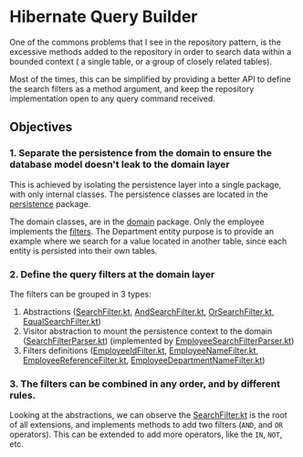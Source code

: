 # Hibernate Query Builder

One of the commons problems that I see in the repository pattern, is the excessive 
methods added to the repository in order to search data within a bounded context (
a single table, or a group of closely related tables).

Most of the times, this can be simplified by providing a better API to define the search
filters as a method argument, and keep the repository implementation open to any query 
command received.

## Objectives
### 1. Separate the persistence from the domain to ensure the database model doesn't leak to the domain layer
This is achieved by isolating the persistence layer into a single package, with only internal classes.
The persistence classes are located in the [persistence](src/main/kotlin/bras/casa/infrastructure/persistence) package.

The domain classes, are in the [domain](src/main/kotlin/bras/casa/domain) package. Only the employee
implements the [filters](src/main/kotlin/bras/casa/domain/services/employee/search/filters). The Department entity purpose is to provide an example where we search for a
value located in another table, since each entity is persisted into their own tables.


### 2. Define the query filters at the domain layer
The filters can be grouped in 3 types:
1. Abstractions ([SearchFilter.kt](src/main/kotlin/bras/casa/domain/services/employee/search/filters/SearchFilter.kt), [AndSearchFilter.kt](src/main/kotlin/bras/casa/domain/services/employee/search/filters/AndSearchFilter.kt), [OrSearchFilter.kt](src/main/kotlin/bras/casa/domain/services/employee/search/filters/OrSearchFilter.kt), [EqualSearchFilter.kt](src/main/kotlin/bras/casa/domain/services/employee/search/filters/EqualSearchFilter.kt))
2. Visitor abstraction to mount the persistence context to the domain ([SearchFilterParser.kt](src/main/kotlin/bras/casa/domain/services/employee/search/filters/SearchFilterParser.kt)) (implemented by [EmployeeSearchFilterParser.kt](src/main/kotlin/bras/casa/infrastructure/persistence/EmployeeSearchFilterParser.kt))
3. Filters definitions ([EmployeeIdFilter.kt](src/main/kotlin/bras/casa/domain/services/employee/search/filters/EmployeeIdFilter.kt), [EmployeeNameFilter.kt](src/main/kotlin/bras/casa/domain/services/employee/search/filters/EmployeeNameFilter.kt), [EmployeeReferenceFilter.kt](src/main/kotlin/bras/casa/domain/services/employee/search/filters/EmployeeReferenceFilter.kt), [EmployeeDepartmentNameFilter.kt](src/main/kotlin/bras/casa/domain/services/employee/search/filters/EmployeeDepartmentNameFilter.kt))

### 3. The filters can be combined in any order, and by different rules.
Looking at the abstractions, we can observe the [SearchFilter.kt](src/main/kotlin/bras/casa/domain/services/employee/search/filters/SearchFilter.kt) is the root of all extensions,
and implements methods to add two filters (`AND`, and `OR` operators). This can be extended to add more operators, like the `IN`, `NOT`, etc.
